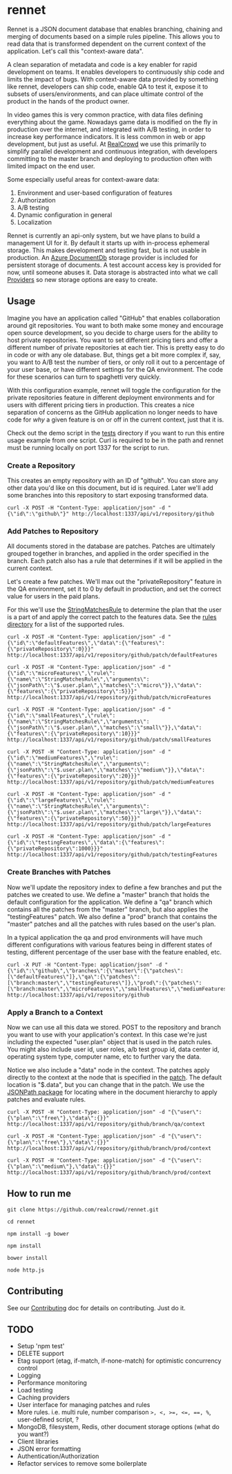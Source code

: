 ﻿# rennet
Rennet is a JSON document database that enables branching, chaining and merging of documents based on a simple rules pipeline. This allows you to read data that is transformed dependent on the current context of the application. Let's call this "context-aware data".

A clean separation of metadata and code is a key enabler for rapid development on teams. It enables developers to continuously ship code and limits the impact of bugs. With context-aware data provided by something like rennet, developers can ship code, enable QA to test it, expose it to subsets of users/environments, and can place ultimate control of the product in the hands of the product owner.

In video games this is very common practice, with data files defining everything about the game. Nowadays game data is modified on the fly in production over the internet, and integrated with A/B testing, in order to increase key performance indicators. It is less common in web or app development, but just as useful. At [RealCrowd](https://www.realcrowd.com) we use this primarily to simplify parallel development and continuous integration, with developers committing to the master branch and deploying to production often with limited impact on the end user.

Some especially useful areas for context-aware data:

1. Environment and user-based configuration of features
2. Authorization
3. A/B testing
4. Dynamic configuration in general
5. Localization

Rennet is currently an api-only system, but we have plans to build a management UI for it. By default it starts up with in-process ephemeral storage. This makes development and testing fast, but is not usable in production. An [Azure DocumentDb](http://azure.microsoft.com/en-us/services/documentdb/) storage provider is included for persistent storage of documents. A test account access key is provided for now, until someone abuses it. Data storage is abstracted into what we call [Providers](https://github.com/realcrowd/rennet/tree/master/providers) so new storage options are easy to create.

## Usage
Imagine you have an application called "GitHub" that enables collaboration around git repositories. You want to both make some money and encourage open source development, so you decide to charge users for the ability to host private repositories. You want to set different pricing tiers and offer a different number of private repositories at each tier. This is pretty easy to do in code or with any ole database. But, things get a bit more complex if, say, you want to A/B test the number of tiers, or only roll it out to a percentage of your user base, or have different settings for the QA environment. The code for these scenarios can turn to spaghetti very quickly.

With this configuration example, rennet will toggle the configuration for the private repositories feature in different deployment environments and for users with different pricing tiers in production. This creates a nice separation of concerns as the GitHub application no longer needs to have code for _why_ a given feature is on or off in the current context, just that it is.

Check out the demo script in the [tests](https://github.com/realcrowd/rennet/tree/master/tests) directory if you want to run this entire usage example from one script. Curl is required to be in the path and rennet must be running locally on port 1337 for the script to run.

### Create a Repository
This creates an empty repository with an ID of "github". You can store any other data you'd like on this document, but id is required. Later we'll add some branches into this repository to start exposing transformed data.

```
curl -X POST -H "Content-Type: application/json" -d "{\"id\":\"github\"}" http://localhost:1337/api/v1/repository/github
```

### Add Patches to Repository
All documents stored in the database are patches. Patches are ultimately grouped together in branches, and applied in the order specified in the branch. Each patch also has a rule that determines if it will be applied in the current context.

Let's create a few patches. We'll max out the "privateRepository" feature in the QA environment, set it to 0 by default in production, and set the correct value for users in the paid plans.

For this we'll use the [StringMatchesRule](https://github.com/realcrowd/rennet/blob/master/models/rules/StringMatchesRule.js) to determine the plan that the user is a part of and apply the correct patch to the features data. See the [rules directory](https://github.com/realcrowd/rennet/tree/master/models/rules) for a list of the supported rules.

```
curl -X POST -H "Content-Type: application/json" -d "{\"id\":\"defaultFeatures\",\"data\":{\"features\":{\"privateRepository\":0}}}" http://localhost:1337/api/v1/repository/github/patch/defaultFeatures

curl -X POST -H "Content-Type: application/json" -d "{\"id\":\"microFeatures\",\"rule\":{\"name\":\"StringMatchesRule\",\"arguments\":{\"jsonPath\":\"$.user.plan\",\"matches\":\"micro\"}},\"data\":{\"features\":{\"privateRepository\":5}}}" http://localhost:1337/api/v1/repository/github/patch/microFeatures

curl -X POST -H "Content-Type: application/json" -d "{\"id\":\"smallFeatures\",\"rule\":{\"name\":\"StringMatchesRule\",\"arguments\":{\"jsonPath\":\"$.user.plan\",\"matches\":\"small\"}},\"data\":{\"features\":{\"privateRepository\":10}}}" http://localhost:1337/api/v1/repository/github/patch/smallFeatures

curl -X POST -H "Content-Type: application/json" -d "{\"id\":\"mediumFeatures\",\"rule\":{\"name\":\"StringMatchesRule\",\"arguments\":{\"jsonPath\":\"$.user.plan\",\"matches\":\"medium\"}},\"data\":{\"features\":{\"privateRepository\":20}}}" http://localhost:1337/api/v1/repository/github/patch/mediumFeatures

curl -X POST -H "Content-Type: application/json" -d "{\"id\":\"largeFeatures\",\"rule\":{\"name\":\"StringMatchesRule\",\"arguments\":{\"jsonPath\":\"$.user.plan\",\"matches\":\"large\"}},\"data\":{\"features\":{\"privateRepository\":50}}}" http://localhost:1337/api/v1/repository/github/patch/largeFeatures

curl -X POST -H "Content-Type: application/json" -d "{\"id\":\"testingFeatures\",\"data\":{\"features\":{\"privateRepository\":1000}}}" http://localhost:1337/api/v1/repository/github/patch/testingFeatures
```

### Create Branches with Patches
Now we'll update the repository index to define a few branches and put the patches we created to use. We define a "master" branch that holds the default configuration for the application. We define a "qa" branch which contains all the patches from the "master" branch, but also applies the "testingFeatures" patch. We also define a "prod" branch that contains the "master" patches and all the patches with rules based on the user's plan.

In a typical application the qa and prod environments will have much different configurations with various features being in different states of testing, different percentage of the user base with the feature enabled, etc.

```
curl -X PUT -H "Content-Type: application/json" -d "{\"id\":\"github\",\"branches\":{\"master\":{\"patches\":[\"defaultFeatures\"]},\"qa\":{\"patches\":[\"branch:master\",\"testingFeatures\"]},\"prod\":{\"patches\":[\"branch:master\",\"microFeatures\",\"smallFeatures\",\"mediumFeatures\",\"largeFeatures\"]}}}" http://localhost:1337/api/v1/repository/github
```

### Apply a Branch to a Context
Now we can use all this data we stored. POST to the repository and branch you want to use with your application's context. In this case we're just including the expected "user.plan" object that is used in the patch rules. You might also include user id, user roles, a/b test group id, data center id, operating system type, computer name, etc to further vary the data.

Notice we also include a "data" node in the context. The patches apply directly to the context at the node that is specified in the [patch](https://github.com/realcrowd/rennet/blob/master/models/Patch.js). The default location is "$.data", but you can change that in the patch. We use the [JSONPath package](https://www.npmjs.org/package/JSONPath) for locating where in the document hierarchy to apply patches and evaluate rules.

```
curl -X POST -H "Content-Type: application/json" -d "{\"user\":{\"plan\":\"free\"},\"data\":{}}" http://localhost:1337/api/v1/repository/github/branch/qa/context

curl -X POST -H "Content-Type: application/json" -d "{\"user\":{\"plan\":\"free\"},\"data\":{}}" http://localhost:1337/api/v1/repository/github/branch/prod/context

curl -X POST -H "Content-Type: application/json" -d "{\"user\":{\"plan\":\"medium\"},\"data\":{}}" http://localhost:1337/api/v1/repository/github/branch/prod/context
```

## How to run me

```
git clone https://github.com/realcrowd/rennet.git

cd rennet

npm install -g bower

npm install

bower install

node http.js
```

## Contributing
See our [Contributing](https://github.com/realcrowd/rennet/blob/master/CONTRIBUTING.md) doc for details on contributing. Just do it.

## TODO
* Setup 'npm test'
* DELETE support
* Etag support (etag, if-match, if-none-match) for optimistic concurrency control
* Logging
* Performance monitoring
* Load testing
* Caching providers
* User interface for managing patches and rules
* More rules. i.e. multi rule, number comparison `>, <, >=, <=, ==, %`, user-defined script, ?
* MongoDB, filesystem, Redis, other document storage options (what do you want?)
* Client libraries
* JSON error formatting
* Authentication/Authorization
* Refactor services to remove some boilerplate
